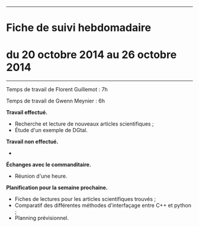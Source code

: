 *****
# Fiche de suivi hebdomadaire
# du 20 octobre 2014 au 26 octobre 2014
*****

Temps de travail de Florent Guillemot : 7h

Temps de travail de Gwenn Meynier : 6h

__Travail effectué.__

* Recherche et lecture de nouveaux articles scientifiques ;
* Étude d'un exemple de DGtal.

__Travail non effectué.__

* 

__Échanges avec le commanditaire.__

* Réunion d'une heure.

__Planification pour la semaine prochaine.__

* Fiches de lectures pour les articles scientifiques trouvés ;
* Comparatif des différentes méthodes d'interfaçage entre C++ et python ;
* Planning prévisionnel.
